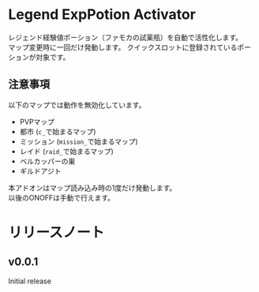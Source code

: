 # Legend ExpPotion Activator
レジェンド経験値ポーション（ファモカの試薬瓶）を自動で活性化します。  
マップ変更時に一回だけ発動します。
クイックスロットに登録されているポーションが対象です。
## 注意事項
以下のマップでは動作を無効化しています。
* PVPマップ
* 都市 (`c_`で始まるマップ)
* ミッション (`mission_`で始まるマップ)
* レイド (`raid_`で始まるマップ)
* ベルカッパーの巣
* ギルドアジト

本アドオンはマップ読み込み時の1度だけ発動します。  
以後のONOFFは手動で行えます。

# リリースノート
## v0.0.1
Initial release
